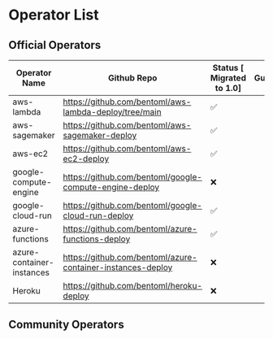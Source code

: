 # Operator List

## Official Operators


| Operator Name | Github Repo | Status [ Migrated to 1.0] | Guides |
| --- | --- | --- | --- |
| aws-lambda | https://github.com/bentoml/aws-lambda-deploy/tree/main | ✅ |  |
| aws-sagemaker | https://github.com/bentoml/aws-sagemaker-deploy | ✅ |  |
| aws-ec2 | https://github.com/bentoml/aws-ec2-deploy | ✅ |  |
| google-compute-engine | https://github.com/bentoml/google-compute-engine-deploy | ❌ |  |
| google-cloud-run | https://github.com/bentoml/google-cloud-run-deploy | ✅ |  |
| azure-functions | https://github.com/bentoml/azure-functions-deploy | ✅ |  |
| azure-container-instances | https://github.com/bentoml/azure-container-instances-deploy | ❌ |  |
| Heroku | https://github.com/bentoml/heroku-deploy | ❌ |  |

## Community Operators
